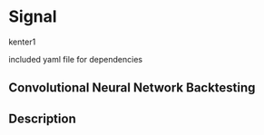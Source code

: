 Signal
==============

kenter1

included yaml file for dependencies

Convolutional Neural Network
Backtesting 
----------------------------

Description
----------------------------------

